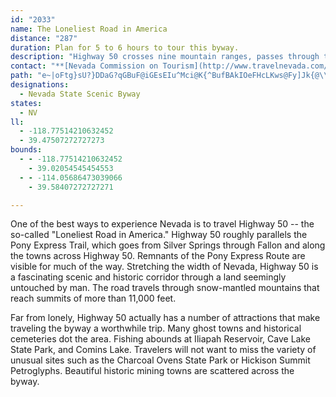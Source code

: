 ```yaml
---
id: "2033"
name: The Loneliest Road in America
distance: "287"
duration: Plan for 5 to 6 hours to tour this byway.
description: "Highway 50 crosses nine mountain ranges, passes through the agricultural oasis of Fallon, and ends in Ely. In between are 287 miles where man's presence is indicated only by the road and an occasional fence."
contact: "**[Nevada Commission on Tourism](http://www.travelnevada.com/)**  \r\n 1-800-NEVADA-8  \r\n [Send E-mail](mailto:ncot@travelnevada.com )  \r\n\r\n"
path: "e~|oFtg}sU?}DDaG?qGBuF@iGEsEIu^Mci@K{^BufBAkIOeFHcLKws@Fy]Jk{@\\qzAJwBpAiHxDeKtEoIzH{HzFoCnSmIxXwKjBWJO`IcDfGwBLQfJ}CdDkBnGaBDMvD{AFOtDkAFQrR{GFQrUoIFSnEwAxAy@xTeIHQjCeAlHeDxDiAjA}@vDu@`B_AjIyCFOd@?hTcJnKoDh@k@`^wMDQh[wKn@m@d@K@Y|Cs@t`@uOn^uMtWeKfDcBh@?rBoAjAu@^DvCoAvI}FbMeMzCaGtIkSFm@hTgj@|E_Nx@oECS`I__@n^ueBdUqkA|WcqAXeAJu@~GyYvEiQtNmc@ba@a_AhNi\\hM{SrPmWnm@oz@PGlcAqsAlHoI|gC{kCpOcQj`AgnAbGeO|AwF`DmT|Dq_@lAoPjDa[?y@hEoTt]ouAf[yhAnU{k@jq@ybBxVom@`AcBnGyQdCuJ~Gk^tG{`@b@sDVs@vBuMlCg[XaH?wKe@aHg@}DsBePuBeLkFeNcBsDsIcMiEqGsD}HgEgN{AuGmLiaAgAoL?uDs@mQg@}T`@aNrCme@tE_VxD{[T{ECeEoGws@c@yEeSc{BgDm_@cGsxAeImzByBmi@OaAAsD_Dgw@kCwgA{Gm{CuL}wEmA_q@tAoiBJwWSgPaBc]W{GoA{b@yHukCkDigA{B}o@aBiq@|CatC~@}bABqQ[}R{MsgDBIcE}{@s@wScE_~@mC}WeBmKaDgP_ByM}Lwp@k@cGgC}w@{A}e@vAcc@`@}N\\qDnAcHl@iLzBux@`@u`@?cPMcA_A{QuDgi@FiC_@_@_CuZkH_hAw@aFeC}HsCwDsIiHe@Eu@aJj@qDbAgBhBiBdLmK|A}BrDkJtIeNdLmPnDuEjFmC|GoB~ACFUbCWVQb@EdAo@rDuBv@?|GsCrHuBHOzOaFh@g@tIaCd@e@bRcGb@]|DoAJSf@EPY`@FvTuHvD}BdCqCx@i@Fu@|HyQ\\qBZS|AcDlKqY~HqQnEaId\\cc@zp@iu@rVi\\hDoFfBwEhA}ErDoS|CwT?wArByKdBaGfJuUz@mDx@_b@V}C|P{gAr@}HZiIUgHy@iFDqAlByI~F}TAqFw@qCyGoRyB_FgA}AaNaLyA}Be@mAk@{ES{Ic@qDqE{LmBmIqCgPuBiGsByCk@kAwHgJw@a@FCFLOIFCaIcHyJkHoHqCeH{IuC}BkDqE_BiDwDgCcBkCcBE_ClDm@ReBo@_BgAy@?sA|@qA?a@IAkBPwAx@s@fAWfGMx@iA?kBeAeBsCy@kAw@e@wA@sA^qAv@m@j@wAKiB[y@wBuCYaAXkAdAeBLi@k@kHKoFq@wCqAsBc@{@uAoDYoBRuF`@WpBkC|@kBfB{KRWf@yGJaKu@}NiA_OaAeB{Bu@}ANmAh@{BNeAuAIm@DoAj@oB^MXcBxD_GLgEs@yCuD_KyCqK}@aGGoDr@uDlCmGzGgJjDgLzDwExDkDlAiBd@uBd@eGMyEWcBoAoD_EmFQ?q@u@uCmBu@cAg@qCPkAdBmCbNaMtA_@DYn@?hAi@dD[r^?pCb@lKLlBObBy@nCeB`D{Eh@]nEcBfBgB~PaYvJwQfBmFrAyI`@aJDyDs@yJy@sFGoCHo@Hq@r@sF^aSJuw@KeA@mp@?_pAAwWYgiFJw`EMceCeAaUoAmMk@wFkEgSaHaUoS}c@eMwRmPgWUGyRsYDEesCqdEmAyAaLyPup@kaASMqXqa@Ek@c@AeOmSiRcRoM{IeK_F_[iKkASy_AeZgIcC{f@cP}@EoKaDKQuUgHaWiI}@CkoAca@uAi@aF{EgFsHmFwJ}Mi\\cEsLqE}R_Kmm@m@kKs@_a@q@gEsB}GeAwGSqIr@is@JsHr@sQOqH{AqFiQ}h@AWQM{FePqp@czAg@iAQAg_CkiFC_@UOyLmWm@mBsw@kfBUEg@oBs^my@WMq[er@k_@uz@SE_@eBgYqn@mgBk}DuHkQy]iv@ms@u_BGUk@i@{No\\WE[oAwYqo@oLcXen@mtAi@qBmEkJEc@Q?m~@_tBCg@m@c@aL}Vsc@_cAcEsJs@gAUcAuRuc@m@}Bs@}IeEmnAoAyHKgNr@om@@qEPiKJUrBmTLO?mApAqLl@y@h@o@t@wAFWrI_KlD}FfE}IlCuDp@WrA{@t@o@|EyKzAaCfGeHvBcDt@w@dAqArA{BFm@hA_B`AgCHeAZaH_AkIJuDV_DdAoAhCqBP_A?uAw@q@s@U{BLqAl@kHvG{@d@JGKF_C?{EaDCuBZq@fAItC?|@cAXgEd@_BpAyAtByAxAmEjEsCZm@b@mCSeDsA}GW}DT_Bx@wA~BQx@PpG`GbAh@~AY`CsAxCmFPE|BgDZcC?cCs@wJQgHP}AhDsC`@iCEiNNQxB{JrCyLbCuChBsCbCyNdCmKxF_OnAeJh@yAf@cEH{CU_D{CmFi@_BUyHcByE{AeBmD}AiFmAYk@YcC\\oBvAwBzGsCl@w@tAeG@uNrBuMj@_Kp@uDfA}A_ClIDy@p@uD~A}BhGeExC{AfFcA~DEzIfAbO`AxAWn@U|D{CrCcC?IdDcFpAcAzAe@lFk@jQm@HQhDu@~CuBpBiDxEsMfEsKtHqEbDmA~EcFP?fCcCbAs@JWf@SFYd@Oz@gAP?rA}AXEbAcAhE}BrAQj@[hF}@dH_C`HeE`BuAdEcGrDuJ`@_BlFeNnFaJZOb@aAxMwPVCZu@bHeJjEoC~DiARYxBYfDkAFMjDiAfAo@tCa@HSrAS~Fe@tIUrKoAlCuAhOiOxGkPnE}PjCsJ`A_CpBmCbC_CrGeDxGuBfCaAv@CRYdKaD`DmBrDuD~EqInAaEr@yD~Fgh@r@cDJ}CzOytA\\uEPs@DkA\\kApx@}fHt@}EJiBvXkcCj@oLDiEOkCaA{HMIgJya@otAypGaBiGoWaq@{AkFuBiKgA}LWaKOiU]cGoB_MwDqOiNwh@uCuHsEiHuMyNuSmUmPgJwPyHYc@{EcB_HgEYm@k@QqJ}DsFuAi[CqE}@{EcB{KiFeIcEe@q@sDoGsAwDeFqQyEiHeD}Ba@k@kXeN}AmAi@a@ye@mlA}C_MaCsQ}K{gAon@yhGs_@ayD{Gqp@wNwtAsTwwBs@cH}iAgjLiWugC?q@{B{R_@qBiBoSq@mCcBaQgEub@wTazB{eAeqKkKqfAgIky@gCcW[wBmFcj@kIm{@gh@_hFsDc[aF{Z{v@_tEEeCm@gB{i@scDaYs{AaBuH{EgQePej@}Mkd@YoAQSis@cbC}[srAsEuRoB_MwUcqB_TcjBkLecAyBeReAyRA}FF_aARyg@x@yPvA_MlByIvGqUhd@owArCsHHiAlFwP~ByLh@eIKkIs@}K_Eq\\u@qMEcMRaDRcBl@}C|ZwaBnOo{@\\y@~`@uwBbVqqACGrKei@b@wDrEcRnAeDlOyT~@w@@Up_@wh@jAyBvE{E|GyFvBqAlSiLl@u@xGkD|SoM^CBQ|FsC|K}D~FyAFOlIuBNQvFqBt@CfDoAdAc@xBe@FKt@GzAo@jFwADQzFsAdDsAt@CpFuBhHcBdFoAfEcA`FiAzBo@nAMrCe@dC[zBi@~Dk@|Cq@nCYlDo@hEOJO~@Ir@g@bFmAtIm@zGaBz@m@pDqDj@?PRjKNz@N`GObCmA|FcGrGgKfDcIT?NaApBeFhGsGfCiA~OcCdAy@r@InG}Hl@{AjHaD`E_DnHwCjBe@xET`b@tM|a@QlAWfJiHdA]?QlR_OhCuApPyHxKmHxEiBd@o@bBq@jBYH[bA}@hF_C`Cs@tBoAx@IZUjBk@tJuD`JeBh@]|@Q|Ay@zAKj@[lAGrBsAjA]vAqAbFqCnBeBz@]nBqBx@YFWrI{IvGgIfDuEvOyXlDcC`DI~JrAtJp@vDZd[|AbE?~HJrF?jEYz_@q@xJ{ChAg@lCw@jLkEtC]lDP~C|AbHdFlBr@xk@`JbIf@|PDfLy@~H}AnDqAhGkBPu@l@[tHvEWqAuAmBaAwBHc@~@eAZQdBeDfAwAhDiGjAuDvBiK\\]nJoe@~Ga]rPwu@fIe`@b@_ABmAnJwd@d@o@By@vBoIRK?sAlE}QxEiU?cESqE{CiUUwAoPkhBAeBOi@}@kJC_BQg@mFcj@oF{n@kCmXkLwoAKc@}PoeBoUy_CYsA_VukCyBuUmGgs@iP{cBcD_S{A}EWQYwBcVcv@aDgJeCcK_A{IgA}Ge@gBuBkDaFyEqm@oi@e\\k]_B{CaAeAcCaMoB_YYsMa@_EsP{fBEqBUi@wAyPOuHt@oUzEes@x@{LpGk}@hCib@xAyRfJevAb@cE|Dkn@zQoiCD_CzCcb@jAiGhRmt@v@yArW{bAz@{Ej@u@|\\gqAn@gEjMugBRSPiD~NwpBIaHoBuRCmFYsEL{DfB}D~E{GRuAY{CsA{BeAe@mBMmBy@sAuEe@y@cBa@{BImBaAyBiB[u@KsBfA{GMgI_Dg\\_@cCmD{GuHuKk@yAYyBDcF^aGlCwM~AmQxAuG`CgHlF{KJiAb@QbB{Cj@oB`@]xDiI~FsOzDcQhA}CZ_BRYfD{I~AwBxFaGdA{BzCuPl@}B|MyWlBwGPmCBgf@s@wOdAgHdCoFtCmEtBcCjFuCzM_SvBiBb@M~BqBrCkBlMuGrD{CzAyBxAuEnQso@x@qB`@cCjEwGfCyClFkEhPqIlD{BlNuGvY{OX?LQdAOFOzSiLlFcEl@cChCeQHqGe@sByDuFu@uCk@}F?cGv@_JKgEWq@{EkCw@yAaAkD_@aDmCyn@JaDx@wFfAgDD}Dc@oCcGmVsAqB_EeDsD_BwB_DqFaLmIaI_BaC_A{BMmCb@yBlBaC|EgCjDkDlBwFfBiIVyCSqKhAmJHkDKcBqBqKMm@_@gEM_Km@kFw@}DcB_DkIiM}BmFcBgGwFyWAs@a@e@qB{J{@kKwAaGgkAinCuNe]k`CqqFCI}~AusD?}@_Ai@oA{B_AmCaEoKsCyJH[[Y{Qcs@iDmLYmCq@eBuFe\\kBgHiQ}VoK}ReF}KMICiAoA}CW_DMsGPwThI}yCv@w^EeNQuIYyOaBqQyF_Sk@{Ea@gORkI?wImBaOe@kGFuI?cBB_@?u@G{n@C{\\^sD~@mF`BqEdG{KlAgD`EwNjCmHzBmD~CaDlFmH`JsVfH{HlGsE|@i@dLgIxCkEfCaIj@cIMmDQO[sCkAcEw@Y{BkDYeDfBuBlAe@Lg@v@g@|C{@jGFdGz@R^fAHjFxBjCr@hD?lAW`Os@|UX`JMLQvADnAWfHxAxGb@dDtArAH`JsDLSxDoAbAMpCoAzAiBZiB?mDs@iBkAmBYyCNeAzUmUzNaQrBwCbDuIdCmEzEmFhEwCfB?jB?jJmHhQcQ|B_Cx@[FWnb@i_@vl@mh@vRwQ\\ItViVhUwRhHiFvDkDzyA{bB~BkCj`@gc@fBiB`DwD`@aA`w@ccA`@qA~J{PtEaG`DgFlFoIrB}CjA_BzA_CrFqGb@UT_@~AoApCqCvKyHxAkBdHgNZy@dGeKx@eAf@mAfCiDjGcKtAgB|D}GjImLzLeRhIgMrEgGbB{AxAwAtEqCtFmDfDyA|FwAtReBnIuAbNmAjGuBxHwEpGoEjJ}FtBiBbDaFbB_CBg@tDqFxN_VdJoN|AqC`AkDhDqVnBsH|B}KhEaSxG_SdByF|HeW~CmN`CuJrBiKnDkMfBsEh@aFJqGx@cC`B_CZkAjEuFjDmH`HiOrByAlCu@lI{HfC}CxAoCbAcDFwCQ_DeDeLYmCSuFEeESeCgAmP_@qE_@oEU}Da@{EYuEa@qEWiEa@mEg@wEeBuJ}@_CmAgAaCcFwAcDuAsC}@cBkAoBo@gDq@}IOcCGsB]gElCmAbC}AvC}@rCcA|Aw@tAg@~BqAdCeAhDyAnC{ArCs@p@_@p@}@fCy@|@WdC{@zAeAhLaFxKsEnSeJr_@uOnLoFzSoJ~HsDtH}Bh`@ePfEaChMmIls@if@jEkDbCqBrlAoz@nIqGtA_@rh@e_@hBwArt@yf@rAaAhMcIzAiAjFwG|EuKfBiEnNkZpGuNdLuTjCkDbAuBr@}@~FqFrDqCbZwQfGiEt}B}wAnKwG`\\uTjGoChHuGlKeHfReLpYoQlKiH~sAs|@`v@qd@lGiEFIvWyPvEuCjv@ge@vy@{i@pi@w\\vo@ka@dHcEzJsGbQeOtEoGvDcGlEqIjBuCvEsJfDcJvFmMtFkJhCsGhB_HfGgb@rAiExBwEhJaMfEyCdLwFj[wRxCeGfAkD`@iDOmFmGk\\sFiWYwBmBiGuKsUcDgEqCiByIgByAu@eB}BuBwGgBeIyJiX]yBCaLc@cDy@iBs@m@wCeCuEwDyBkDgDcHm@oBcAmDcBsGkAgEyAwNE{L]eFcFcKyBeGy@gHoBaFuB}D{AkEe@aIFeEpAcIZmDUmDW{@{EoHgAyAyD}Gk@qCm@oMs@kBuAmBuBcFc@}Ai@aGYuSDyBxAmClCyAlF_@|NDtBi@hCiBzImKzK}I~DkBlDaCdBcBrDuG`B_KvCcMnA{BfA_AdB_@dC[zLz@xCIfAeAbCuFhA}IXeI`BuTl@_Ob@yD~AgH~@gKDgIkAeGkR}x@c[apAqFyTuKkd@m}@ixDgY}lAuLog@{CeMq[{rAgaA_cEkAsCkDuHmC_FmBwBmB_BeBsBsCwBsFcDiIsDyDkB_oAsd@iu@{XiMyEc~Bw|@mF}AwR{HmIeCmNmG}QyE{oBqb@eViFcU}HeD{BeFcF_pAybAcG_IiBaDiByC_DqKs@kIm@gFMsEQkGf@gMjCcOlBaLvEe`@z@oIfBmIp@uBrAsCdCiDzFiFlO_Qd@_@bG}H~ByEzHcS`ByEhCaGhKeLx@qA~BwCrNeZhAcB|AsAhD}AnOmKfSsKnCuBxBkCfB{EhB}G|AaE~AuBnNyKdHsEfCuBfEsFnJsOzI}Q|@qA|GcEjEaJdBaFfFmJfJ_IjX}ZjK}OlFmKzAiEtAoGrCs\\d@gD~@yb@?gW?gLDyB\\sEdAgEbGqM`PkWhD_QZwH\\sCxAmGtPcc@d_@_z@~BsCnIeGvCoD`DeFpO_a@tAyFh@oCxDqQrG_f@bHqK~J{PlIoPzC{DbByBvEgIrCqGxCwKnA}C~B{QlPoqB~BePzEuQtAiFn]ay@db@seAtQ{a@nMoZ~EgPt@mDjAiOz@eVrGqmBbBsm@hAyd@bCieAlDchAbMegDpC_dAfEoq@"
designations:
  - Nevada State Scenic Byway
states:
  - NV
ll:
  - -118.77514210632452
  - 39.47507272727273
bounds:
  - - -118.77514210632452
    - 39.02054545454553
  - - -114.05686473039066
    - 39.58407272727271

---
```


One of the best ways to experience Nevada is to travel Highway 50 -- the so-called "Loneliest Road in America." Highway 50 roughly parallels the Pony Express Trail, which goes from Silver Springs through Fallon and along the towns across Highway 50.  Remnants of the Pony Express Route are visible for much of the way.  Stretching the width of Nevada, Highway 50 is a fascinating scenic and historic corridor through a land seemingly untouched by man.  The road travels through snow-mantled mountains that reach summits of more than 11,000 feet.

Far from lonely, Highway 50 actually has a number of attractions that make traveling the byway a worthwhile trip.  Many ghost towns and historical cemeteries dot the area.  Fishing abounds at Iliapah Reservoir, Cave Lake State Park, and Comins Lake.  Travelers will not want to miss the variety of unusual sites such as the Charcoal Ovens State Park or Hickison Summit Petroglyphs.  Beautiful historic mining towns are scattered across the byway.
